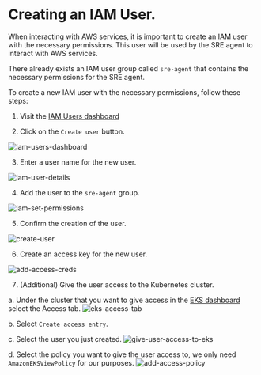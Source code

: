 # Creating an IAM User.

When interacting with AWS services, it is important to create an IAM user with the necessary permissions. This user will be used by the SRE agent to interact with AWS services.

There already exists an IAM user group called `sre-agent` that contains the necessary permissions for the SRE agent.

To create a new IAM user with the necessary permissions, follow these steps:

1. Visit the [IAM Users dashboard](https://us-east-1.console.aws.amazon.com/iam/home?region=eu-west-2#/users)

2. Click on the `Create user` button.

![iam-users-dashboard](imgs/iam/iam-users-dashboard.png)

3. Enter a user name for the new user.

![iam-user-details](imgs/iam/iam-user-details.png)

4. Add the user to the `sre-agent` group.

![iam-set-permissions](imgs/iam/iam-set-permissions.png)

5. Confirm the creation of the user.

![create-user](imgs/iam/create-user.png)

6. Create an access key for the new user.

![add-access-creds](imgs/iam/add-access-creds.png)

7. (Additional) Give the user access to the Kubernetes cluster.

  a. Under the cluster that you want to give access in the [EKS dashboard](https://eu-west-2.console.aws.amazon.com/eks/clusters?region=eu-west-2) select the Access tab.
  ![eks-access-tab](imgs/iam/eks-access-tab.png)

  b. Select `Create access entry`.

  c. Select the user you just created.
  ![give-user-access-to-eks](imgs/iam/give-user-access-to-eks.png)

  d. Select the policy you want to give the user access to, we only need `AmazonEKSViewPolicy` for our purposes.
  ![add-access-policy](imgs/iam/add-access-policy.png)
